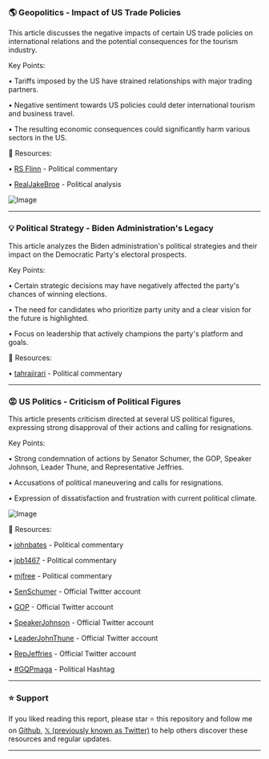 ### 🌎 Geopolitics - Impact of US Trade Policies

This article discusses the negative impacts of certain US trade policies on international relations and the potential consequences for the tourism industry.


Key Points:

• Tariffs imposed by the US have strained relationships with major trading partners.


• Negative sentiment towards US policies could deter international tourism and business travel.


• The resulting economic consequences could significantly harm various sectors in the US.


🔗 Resources:

• [RS Flinn](https://x.com/RS_Flinn) - Political commentary


• [RealJakeBroe](https://x.com/RealJakeBroe) - Political analysis


![Image](https://pbs.twimg.com/ext_tw_video_thumb/1900226275656204288/pu/img/C7q6pDTlNxim4yV0.jpg)


---

### 💡 Political Strategy - Biden Administration's Legacy

This article analyzes the Biden administration's political strategies and their impact on the Democratic Party's electoral prospects.


Key Points:

• Certain strategic decisions may have negatively affected the party's chances of winning elections.


• The need for candidates who prioritize party unity and a clear vision for the future is highlighted.


• Focus on leadership that actively champions the party's platform and goals.


🔗 Resources:

• [tahrajirari](https://x.com/tahrajirari) - Political commentary


---

### 😡 US Politics - Criticism of Political Figures

This article presents criticism directed at several US political figures, expressing strong disapproval of their actions and calling for resignations.


Key Points:

• Strong condemnation of actions by Senator Schumer, the GOP, Speaker Johnson, Leader Thune, and Representative Jeffries.


• Accusations of political maneuvering and calls for resignations.


• Expression of dissatisfaction and frustration with current political climate.


![Image](https://pbs.twimg.com/tweet_video_thumb/Gl9uuM5XcAAsl6x.jpg)

🔗 Resources:

• [johnbates](https://x.com/johnbates) - Political commentary


• [jpb1467](https://x.com/jpb1467) - Political commentary


• [mjfree](https://x.com/mjfree) - Political commentary


• [SenSchumer](https://x.com/SenSchumer) - Official Twitter account


• [GOP](https://x.com/GOP) - Official Twitter account


• [SpeakerJohnson](https://x.com/SpeakerJohnson) - Official Twitter account


• [LeaderJohnThune](https://x.com/LeaderJohnThune) - Official Twitter account


• [RepJeffries](https://x.com/RepJeffries) - Official Twitter account


• [#GQPmaga](https://x.com/hashtag/GQPmaga?src=hashtag_click) - Political Hashtag


---

### ⭐️ Support

If you liked reading this report, please star ⭐️ this repository and follow me on [Github](https://github.com/Drix10), [𝕏 (previously known as Twitter)](https://x.com/DRIX_10_) to help others discover these resources and regular updates.

---